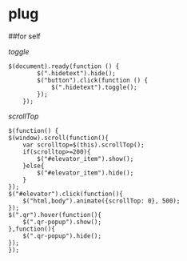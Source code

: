 # plug

##for self

*toggle*

    $(document).ready(function () {
            $(".hidetext").hide();
            $("button").click(function () {
                $(".hidetext").toggle();
            });
        });

*scrollTop*

    $(function() {
	$(window).scroll(function(){
		var scrolltop=$(this).scrollTop();		
		if(scrolltop>=200){		
			$("#elevator_item").show();
		}else{
			$("#elevator_item").hide();
		}
	});		
	$("#elevator").click(function(){
		$("html,body").animate({scrollTop: 0}, 500);	
	});		
	$(".qr").hover(function(){
		$(".qr-popup").show();
	},function(){
		$(".qr-popup").hide();
	});	
	});
